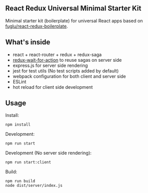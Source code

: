 React Redux Universal Minimal Starter Kit
------------
Minimal starter kit (boilerplate) for universal React apps based on [fuglu/react-redux-boilerplate](https://github.com/fuglu/react-redux-boilerplatee).

What's inside
-------------
* react + react-router + redux + redux-saga
* [redux-wait-for-action](https://github.com/Chion82/redux-wait-for-action) to reuse sagas on server side
* express.js for server side rendering
* jest for test utils (No test scripts added by default)
* webpack configuration for both client and server side
* ESLint
* hot reload for client side development

Usage
-----
Install:
```
npm install
```
Development:
```
npm run start
```
Development (No server side rendering):
```
npm run start:client
```
Build:
```
npm run build
node dist/server/index.js
```
